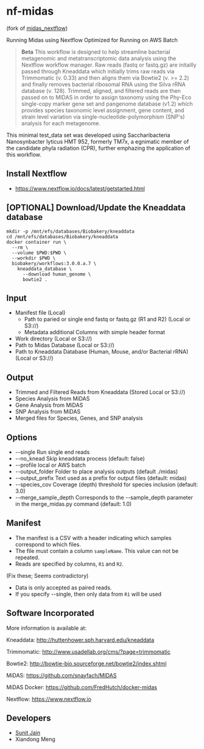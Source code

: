 # nf-midas

(fork of [midas_nextflow](https://github.com/kkerns85/midas_nextflow))

Running Midas using Nextflow
Optimized for Running on AWS Batch

> **Beta**
> This workflow is designed to help streamline bacterial metagenomic and metatranscriptomic data analysis using the Nextflow workflow manager. Raw reads (fastq or fastq.gz) are initailly passed through Kneaddata which initially trims raw reads via Trimmomatic (v. 0.33) and then aligns them via Bowtie2 (v. >= 2.2) and finally removes bacterial ribosomal RNA using the Silva rRNA database (v. 128). Trimmed, aligned, and filtered reads are then passed on to MIDAS in order to assign taxonomy using the Phy-Eco single-copy marker gene set and pangenome database (v1.2) which provides species taxonomic level assignment, gene content, and strain level variation via single-nucleotide-polymorphism (SNP's) analysis for each metagenome.

This minimal test_data set was developed using Saccharibacteria Nanosynbacter lyticus HMT 952, formerly TM7x, a egnimatic member of the candidate phyla radiation (CPR), further emphazing the application of this workflow.

## Install Nextflow

- <https://www.nextflow.io/docs/latest/getstarted.html>

## [OPTIONAL] Download/Update the Kneaddata database

```{bash}
mkdir -p /mnt/efs/databases/Biobakery/kneaddata
cd /mnt/efs/databases/Biobakery/kneaddata
docker container run \
  --rm \
  --volume $PWD:$PWD \
  --workdir $PWD \
  biobakery/workflows:3.0.0.a.7 \
    kneaddata_database \
      --download human_genome \
      bowtie2 .
```

## Input

- Manifest file (Local)
  - Path to paried or single end fastq or fastq.gz (R1 and R2) (Local or S3://)
  - Metadata additional Columns with simple header format
- Work directory (Local or S3://)
- Path to Midas Database (Local or S3://)
- Path to Kneaddata Database (Human, Mouse, and/or Bacterial rRNA) (Local or S3://)

## Output

- Trimmed and Filtered Reads from Kneaddata (Stored Local or S3://)
- Species Analysis from MiDAS
- Gene Analysis from MiDAS
- SNP Analysis from MiDAS
- Merged files for Species, Genes, and SNP analysis

## Options

- --single            Run single end reads
- --no_knead          Skip kneaddata process (default: false)
- --profile           local or AWS batch
- --output_folder     Folder to place analysis outputs (default ./midas)
- --output_prefix     Text used as a prefix for output files (default: midas)
- --species_cov       Coverage (depth) threshold for species inclusion (default: 3.0)
- --merge_sample_depth  Corresponds to the --sample_depth parameter in the merge_midas.py command (default: 1.0)

## Manifest

- The manifest is a CSV with a header indicating which samples correspond to which files.
- The file must contain a column `sampleName`. This value can not be repeated.
- Reads are specified by columns, `R1` and `R2`.

(Fix these; Seems contradictory)

- Data is only accepted as paired reads.
- If you specify --single, then only data from `R1` will be used

## Software Incorporated

More information is available at:

Kneaddata: <http://huttenhower.sph.harvard.edu/kneaddata>

Trimmomatic: <http://www.usadellab.org/cms/?page=trimmomatic>

Bowtie2: <http://bowtie-bio.sourceforge.net/bowtie2/index.shtml>

MiDAS: <https://github.com/snayfach/MIDAS>

MiDAS Docker: <https://github.com/FredHutch/docker-midas>

Nextflow: <https://www.nextflow.io>

## Developers

- [Sunit Jain](www.sunitjain.com)
- Xiandong Meng
